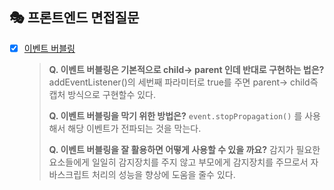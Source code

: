 ## 🎭 프론트엔드 면접질문
- [x] [이벤트 버블링](https://velog.io/@gay0ung/Event)

	> **Q. 이벤트 버블링은 기본적으로 child-> parent 인데 반대로 구현하는 법은?**
	addEventListener()의 세번째 파라미터로 true를 주면 parent-> child즉 캡처 방식으로 구현할수 있다.
	>
	> **Q. 이벤트 버블링을 막기 위한 방법은?**
	`event.stopPropagation()` 를 사용해서 해당 이벤트가 전파되는 것을 막는다.
	>
	>**Q. 이벤트 버블링을 잘 활용하면 어떻게 사용할 수 있을 까요?**
	> 감지가 필요한 요소들에게 일일히 감지장치를 주지 않고 부모에게 감지장치를 주므로서 자바스크립트 처리의 성능을 향상에 도움을 줄수 있다.



